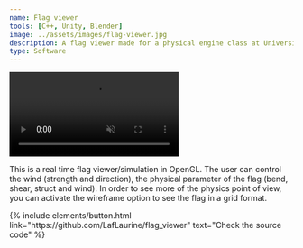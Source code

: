 ```yaml
---
name: Flag viewer
tools: [C++, Unity, Blender]
image: ../assets/images/flag-viewer.jpg
description: A flag viewer made for a physical engine class at Université Gustave Eiffel.
type: Software
---
```


<video muted controls autoplay>
    <source src="/assets/file/flag_viewer.mp4" type="video/mp4">
</video>

<p>This is a real time flag viewer/simulation in OpenGL. The user can control the wind (strength and direction), the physical parameter of the flag (bend, shear, struct and wind). In order to see more of the physics point of view, you can activate the wireframe option to see the flag in a grid format.</p>

<p class="text-center">
{% include elements/button.html link="https://github.com/LafLaurine/flag_viewer" text="Check the source code" %}
</p>
